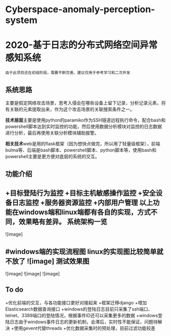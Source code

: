# Cyberspace-anomaly-perception-system
2020-基于日志的分布式网络空间异常感知系统
===================================
    由于此项目还在初级阶段，需要不断完善，建议仅用于参考学习和二次开发
系统思路
----
主要是假定网络攻击场景，思考入侵会在哪些设备上留下记录，分析记录元素，将有关联的元素提取出来，作为这个攻击场景的关联搜索条件之一。

**技术层面**主要是使用python的paramiko作为SSH隧道远程执行命令，配合bash和powershell脚本达到实时监控的功能，然后使用数据分析模块对监控的日志数据进行分析，最后再使用关联分析模块辅助报警。

**相关技术**web是用的flask框架（因为想快点做完，所以用了轻量级框架），前端bulma等、后端是bash脚本、powershell脚本、python脚本等，使用bash和powershell主要是更方便对底层的系统的交互。

功能介绍
----
+目标登陆行为监控
+目标主机敏感操作监控
+安全设备日志监控
+服务器资源监控
+内部用户管理
以上功能在windows端和linux端都有各自的实现，方式不同，效果略有差异。
系统架构一览
---
![image]

#windows端的实现流程图
    linux的实现图比较简单就不放了
![image]
测试效果图
----
![image]
![image]
![image]

To do
----
+优化前端的交互，与各功能接口更好对接起来
+框架迁移django
+增加Elasticsearch数据查询接口
+windows的登陆日志目前只采集了ssh端口、telnet、3389端口的登陆情况，根据事件ID还可以采集更多的数据
+windows登陆日志由于windows事件日志的更新机制，会滞后，实时性不能保证，问题待解决
+使用gevent代替threads
+优化数据采集时的预处理，目前过滤功能较差

